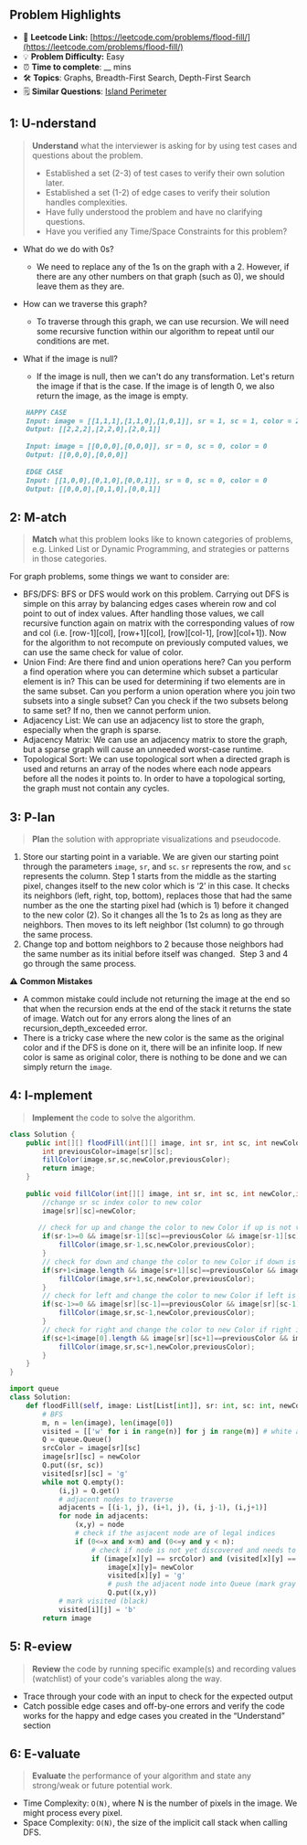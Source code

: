 ## Problem Highlights

* 🔗 **Leetcode Link:** [https://leetcode.com/problems/flood-fill/](https://leetcode.com/problems/flood-fill/)
* 💡 **Problem Difficulty:** Easy
* ⏰ **Time to complete**: __ mins
* 🛠️ **Topics**: Graphs, Breadth-First Search, Depth-First Search
* 🗒️ **Similar Questions**: [Island Perimeter](https://leetcode.com/problems/island-perimeter/)

## 1: **U-nderstand**

> **Understand** what the interviewer is asking for by using test cases and questions about the problem.
> 
> - Established a set (2-3) of test cases to verify their own solution later.
> - Established a set (1-2) of edge cases to verify their solution handles complexities.
> - Have fully understood the problem and have no clarifying questions.
> - Have you verified any Time/Space Constraints for this problem?

- What do we do with 0s?
  - We need to replace any of the 1s on the graph with a 2. However, if there are any other numbers on that graph (such as 0), we should leave them as they are.

- How can we traverse this graph?
  - To traverse through this graph, we can use recursion. We will need some recursive function within our algorithm to repeat until our conditions are met.

- What if the image is null?
  - If the image is null, then we can't do any transformation. Let's return the image if that is the case. If the image is of length 0, we also return the image, as the image is empty.
    


```markdown
    HAPPY CASE
    Input: image = [[1,1,1],[1,1,0],[1,0,1]], sr = 1, sc = 1, color = 2
    Output: [[2,2,2],[2,2,0],[2,0,1]]
    
    Input: image = [[0,0,0],[0,0,0]], sr = 0, sc = 0, color = 0
    Output: [[0,0,0],[0,0,0]]
    
    EDGE CASE
    Input: [[1,0,0],[0,1,0],[0,0,1]], sr = 0, sc = 0, color = 0
    Output: [[0,0,0],[0,1,0],[0,0,1]]
```
    
## 2: M-atch

> **Match** what this problem looks like to known categories of problems, e.g. Linked List or Dynamic Programming, and strategies or patterns in those categories.
    
For graph problems, some things we want to consider are:
    
- BFS/DFS: BFS or DFS would work on this problem. Carrying out DFS is simple on this array by balancing edges cases wherein row and col point to out of index values. After handling those values, we call recursive function again on matrix with the corresponding values of row and col (i.e. [row-1][col], [row+1][col], [row][col-1], [row][col+1]). Now for the algorithm to not recompute on previously computed values, we can use the same check for value of color.
- Union Find: Are there find and union operations here? Can you perform a find operation where you can determine which subset a particular element is in? This can be used for determining if two elements are in the same subset. Can you perform a union operation where you join two subsets into a single subset? Can you check if the two subsets belong to same set? If no, then we cannot perform union. 
- Adjacency List: We can use an adjacency list to store the graph, especially when the graph is sparse.
- Adjacency Matrix: We can use an adjacency matrix to store the graph, but a sparse graph will cause an unneeded worst-case runtime.
- Topological Sort: We can use topological sort when a directed graph is used and returns an array of the nodes where each node appears before all the nodes it points to. In order to have a topological sorting, the graph must not contain any cycles.


## 3: P-lan
    
> **Plan** the solution with appropriate visualizations and pseudocode.
    
1. Store our starting point in a variable. We are given our starting point through the parameters `image`, `sr`, and `sc`. `sr` represents the row, and `sc` represents the column. Step 1 starts from the middle as the starting pixel, changes itself to the new color which is ‘2’ in this case. It checks its neighbors (left, right, top, bottom), replaces those that had the same number as the one the starting pixel had (which is 1) before it changed to the new color (2). So it changes all the 1s to 2s as long as they are neighbors. Then moves to its left neighbor (1st column) to go through the same process.
2. Change top and bottom neighbors to 2 because those neighbors had the same number as its initial before itself was changed. 
Step 3 and 4 go through the same process.
   

⚠️ **Common Mistakes**

* A common mistake could include not returning the image at the end so that when the recursion ends at the end of the stack it returns the state of image. Watch out for any errors along the lines of an recursion_depth_exceeded error.
* There is a tricky case where the new color is the same as the original color and if the DFS is done on it, there will be an infinite loop. If new color is same as original color, there is nothing to be done and we can simply return the `image`.

    
## 4: I-mplement

> **Implement** the code to solve the algorithm.
    
```java
class Solution {
    public int[][] floodFill(int[][] image, int sr, int sc, int newColor) {
        int previousColor=image[sr][sc];
        fillColor(image,sr,sc,newColor,previousColor);
        return image;
    }
    
    public void fillColor(int[][] image, int sr, int sc, int newColor,int previousColor){
        //change sr sc index color to new color
        image[sr][sc]=newColor;
        
       // check for up and change the color to new Color if up is not visited yet
        if(sr-1>=0 && image[sr-1][sc]==previousColor && image[sr-1][sc]!=newColor){
            fillColor(image,sr-1,sc,newColor,previousColor);
        }
        // check for down and change the color to new Color if down is not visited yet
        if(sr+1<image.length && image[sr+1][sc]==previousColor && image[sr+1][sc]!=newColor){
            fillColor(image,sr+1,sc,newColor,previousColor);
        }
        // check for left and change the color to new Color if left is not visited yet
        if(sc-1>=0 && image[sr][sc-1]==previousColor && image[sr][sc-1]!=newColor){
            fillColor(image,sr,sc-1,newColor,previousColor);
        }
        // check for right and change the color to new Color if right is not visited yet
        if(sc+1<image[0].length && image[sr][sc+1]==previousColor && image[sr][sc+1]!=newColor){
            fillColor(image,sr,sc+1,newColor,previousColor);
        }
    }
}
```
    
```python
import queue
class Solution:
    def floodFill(self, image: List[List[int]], sr: int, sc: int, newColor: int) -> List[List[int]]:
        # BFS
        m, n = len(image), len(image[0])
        visited = [['w' for i in range(n)] for j in range(m)] # white as not-yet discovered/visited
        Q = queue.Queue()
        srcColor = image[sr][sc] 
        image[sr][sc] = newColor
        Q.put((sr, sc))
        visited[sr][sc] = 'g'
        while not Q.empty():
            (i,j) = Q.get()
            # adjacent nodes to traverse 
            adjacents = [(i-1, j), (i+1, j), (i, j-1), (i,j+1)]
            for node in adjacents:
                (x,y) = node
                # check if the asjacent node are of legal indices 
                if (0<=x and x<m) and (0<=y and y < n):
                    # check if node is not yet discovered and needs to fill flood
                    if (image[x][y] == srcColor) and (visited[x][y] == 'w'):
                        image[x][y]= newColor
                        visited[x][y] = 'g'
						# push the adjacent node into Queue (mark gray as discovered but needs to be visited)
                        Q.put((x,y)) 
			# mark visited (black)
            visited[i][j] = 'b'
        return image
```
    
## 5: R-eview
    
> **Review** the code by running specific example(s) and recording values (watchlist) of your code's variables along the way.

- Trace through your code with an input to check for the expected output
- Catch possible edge cases and off-by-one errors and verify the code works for the happy and edge cases you created in the “Understand” section

    
## 6: E-valuate

> **Evaluate** the performance of your algorithm and state any strong/weak or future potential work.

* Time Complexity: `O(N)`, where N is the number of pixels in the image. We might process every pixel.
* Space Complexity: `O(N)`, the size of the implicit call stack when calling DFS.